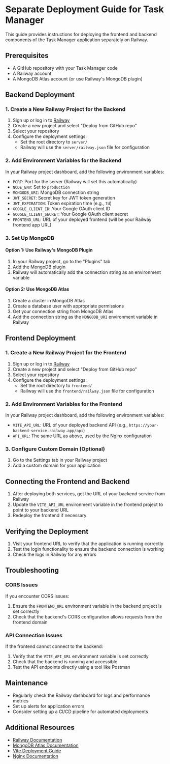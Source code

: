 # Separate Deployment Guide for Task Manager

This guide provides instructions for deploying the frontend and backend components of the Task Manager application separately on Railway.

## Prerequisites

- A GitHub repository with your Task Manager code
- A Railway account
- A MongoDB Atlas account (or use Railway's MongoDB plugin)

## Backend Deployment

### 1. Create a New Railway Project for the Backend

1. Sign up or log in to [Railway](https://railway.app/)
2. Create a new project and select "Deploy from GitHub repo"
3. Select your repository
4. Configure the deployment settings:
   - Set the root directory to `server/`
   - Railway will use the `server/railway.json` file for configuration

### 2. Add Environment Variables for the Backend

In your Railway project dashboard, add the following environment variables:

- `PORT`: Port for the server (Railway will set this automatically)
- `NODE_ENV`: Set to `production`
- `MONGODB_URI`: MongoDB connection string
- `JWT_SECRET`: Secret key for JWT token generation
- `JWT_EXPIRATION`: Token expiration time (e.g., `7d`)
- `GOOGLE_CLIENT_ID`: Your Google OAuth client ID
- `GOOGLE_CLIENT_SECRET`: Your Google OAuth client secret
- `FRONTEND_URL`: URL of your deployed frontend (will be your Railway frontend app URL)

### 3. Set Up MongoDB

#### Option 1: Use Railway's MongoDB Plugin

1. In your Railway project, go to the "Plugins" tab
2. Add the MongoDB plugin
3. Railway will automatically add the connection string as an environment variable

#### Option 2: Use MongoDB Atlas

1. Create a cluster in MongoDB Atlas
2. Create a database user with appropriate permissions
3. Get your connection string from MongoDB Atlas
4. Add the connection string as the `MONGODB_URI` environment variable in Railway

## Frontend Deployment

### 1. Create a New Railway Project for the Frontend

1. Sign up or log in to [Railway](https://railway.app/)
2. Create a new project and select "Deploy from GitHub repo"
3. Select your repository
4. Configure the deployment settings:
   - Set the root directory to `frontend/`
   - Railway will use the `frontend/railway.json` file for configuration

### 2. Add Environment Variables for the Frontend

In your Railway project dashboard, add the following environment variables:

- `VITE_API_URL`: URL of your deployed backend API (e.g., `https://your-backend-service.railway.app/api`)
- `API_URL`: The same URL as above, used by the Nginx configuration

### 3. Configure Custom Domain (Optional)

1. Go to the Settings tab in your Railway project
2. Add a custom domain for your application

## Connecting the Frontend and Backend

1. After deploying both services, get the URL of your backend service from Railway
2. Update the `VITE_API_URL` environment variable in the frontend project to point to your backend URL
3. Redeploy the frontend if necessary

## Verifying the Deployment

1. Visit your frontend URL to verify that the application is running correctly
2. Test the login functionality to ensure the backend connection is working
3. Check the logs in Railway for any errors

## Troubleshooting

### CORS Issues

If you encounter CORS issues:

1. Ensure the `FRONTEND_URL` environment variable in the backend project is set correctly
2. Check that the backend's CORS configuration allows requests from the frontend domain

### API Connection Issues

If the frontend cannot connect to the backend:

1. Verify that the `VITE_API_URL` environment variable is set correctly
2. Check that the backend is running and accessible
3. Test the API endpoints directly using a tool like Postman

## Maintenance

- Regularly check the Railway dashboard for logs and performance metrics
- Set up alerts for application errors
- Consider setting up a CI/CD pipeline for automated deployments

## Additional Resources

- [Railway Documentation](https://docs.railway.app/)
- [MongoDB Atlas Documentation](https://docs.atlas.mongodb.com/)
- [Vite Deployment Guide](https://vitejs.dev/guide/static-deploy.html)
- [Nginx Documentation](https://nginx.org/en/docs/)
